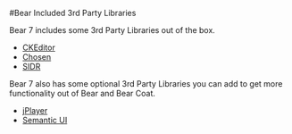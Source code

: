 #Bear Included 3rd Party Libraries

Bear 7 includes some 3rd Party Libraries out of the box.

- [CKEditor](http://ckeditor.com/)
- [Chosen](https://github.com/harvesthq/chosen/releases)
- [SIDR](https://github.com/artberri/sidr-package/releases)


Bear 7 also has some optional 3rd Party Libraries you can add to get more functionality out of Bear and Bear Coat.

- [jPlayer](https://github.com/happyworm/jPlayer/releases)
- [Semantic UI](https://github.com/Semantic-Org/Semantic-UI/releases)
